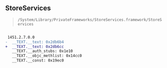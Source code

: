 ## StoreServices

> `/System/Library/PrivateFrameworks/StoreServices.framework/StoreServices`

```diff

 1451.2.7.0.0
-  __TEXT.__text: 0x2db6b4
+  __TEXT.__text: 0x2db6cc
   __TEXT.__auth_stubs: 0x1e10
   __TEXT.__objc_methlist: 0x14cc0
   __TEXT.__const: 0x19ec0

```
